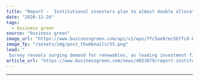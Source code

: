 ```yaml
---
title: "Report -  Institutional investors plan to almost double allocations to renewables by 2025"
date: "2020-11-24"
tags: 
  - business green
source: "business green"
image_url: "https://www.businessgreen.com/api/v1/wps/7fc5ae0/ec5bffc8-b5a9-45e1-9f48-5644fd45c239/3/Wind-turbines-992820568-185x114.png"
image_fp: "/assets/img/post_thumbnails/55.png"
lead: "
 Survey reveals surging demand for renewables, as leading investment firms ramp up clean energy ambitions ..."
article_url: "https://www.businessgreen.com/news/4023879/report-institutional-investors-plan-double-allocations-renewables-2025"
---
```


---
